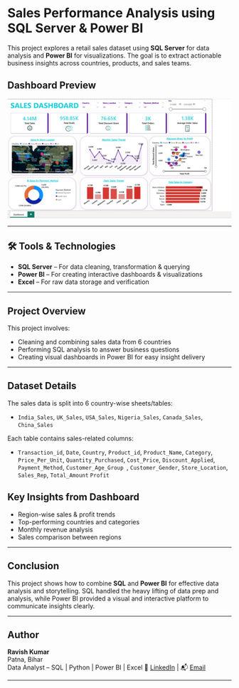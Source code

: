 # Sales Performance Analysis using SQL Server & Power BI

This project explores a retail sales dataset using **SQL Server** for data analysis and **Power BI** for visualizations. The goal is to extract actionable business insights across countries, products, and sales teams.

## Dashboard Preview

![Sales Dashboard Preview](dashboard_preview.png
)

---

## 🛠 Tools & Technologies

- **SQL Server** – For data cleaning, transformation & querying  
- **Power BI** – For creating interactive dashboards & visualizations  
- **Excel** – For raw data storage and verification  
---

##  Project Overview

This project involves:
- Cleaning and combining sales data from 6 countries
- Performing SQL analysis to answer business questions
- Creating visual dashboards in Power BI for easy insight delivery

---

##  Dataset Details

The sales data is split into 6 country-wise sheets/tables:
- `India_Sales`, `UK_Sales`, `USA_Sales`, `Nigeria_Sales`, `Canada_Sales`, `China_Sales`

Each table contains sales-related columns:
- `Transaction_id`, `Date`, `Country`, `Product_id`, `Product_Name`, `Category`, `Price_Per_Unit`, `Quantity_Purchased`, `Cost_Price`, `Discount_Applied`, `Payment_Method`, `Customer_Age_Group `, `Customer_Gender`, `Store_Location`, `Sales_Rep`, `Total_Amount` `Profit`


##  Key Insights from Dashboard

- Region-wise sales & profit trends
- Top-performing countries and categories
- Monthly revenue analysis
- Sales comparison between regions

---

##  Conclusion

This project shows how to combine **SQL** and **Power BI** for effective data analysis and storytelling. SQL handled the heavy lifting of data prep and analysis, while Power BI provided a visual and interactive platform to communicate insights clearly.

---

##  Author

**Ravish Kumar**  
  Patna, Bihar  
  Data Analyst – SQL | Python | Power BI  | Excel
🔗 [LinkedIn](https://www.linkedin.com/in/ravish-kumar-b180812b0/) | 📬 [Email](ravishkumar56911@gmail.com)

---

